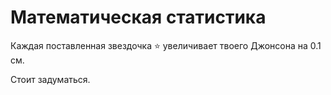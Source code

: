 # Математическая статистика

Каждая поставленная звездочка ⭐ увеличивает твоего Джонсона на 0.1 см.

Стоит задуматься.
